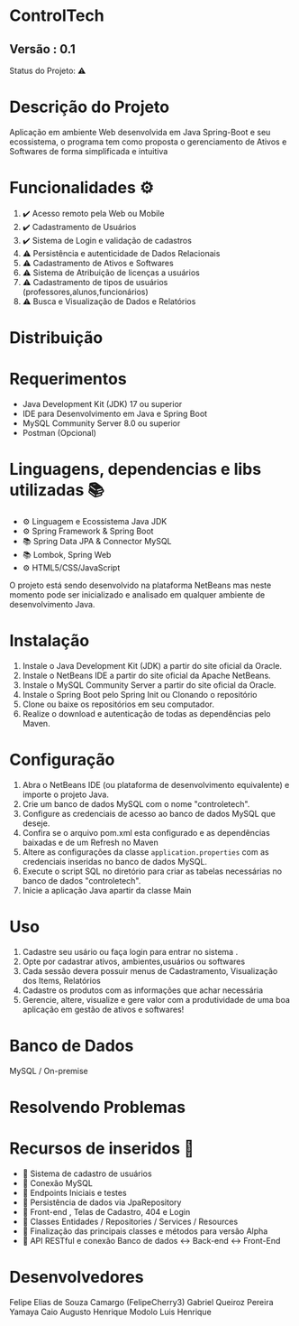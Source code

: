 <h1> ControlTech </h1>
<p Aplicação Web para gerenciamento de Ativos e Softwares>

<h2> Versão : 0.1 </h2>

Status do Projeto: ⚠️

<h1>Descrição do Projeto</h1>
<p> Aplicação em ambiente Web desenvolvida em Java Spring-Boot e seu ecossistema, o programa tem como proposta
    o gerenciamento de Ativos e Softwares de forma simplificada e intuitiva </p>

<h1>Funcionalidades ⚙️ </h1>
<ol>
  <li> ✔️ Acesso remoto pela Web ou Mobile</li>
  <li> ✔️ Cadastramento de Usuários</li>
  <li> ✔️ Sistema de Login e validação de cadastros</li>
  <li> ⚠️ Persistência e autenticidade de Dados Relacionais </li>
  <li> ⚠️ Cadastramento de Ativos e Softwares </li>
  <li> ⚠️ Sistema de Atribuição de licenças a usuários</li>
  <li> ⚠️ Cadastramento de tipos de usuários (professores,alunos,funcionários) </li>
  <li> ⚠️ Busca e Visualização de Dados e Relatórios</li>

</ol>

<h1>Distribuição</h1>

<h1>Requerimentos</h1>
<ul>
  <li>Java Development Kit (JDK) 17 ou superior</li>
  <li>IDE para Desenvolvimento em Java e Spring Boot</li>
  <li>MySQL Community Server 8.0 ou superior</li>
  <li>Postman (Opcional)</li>
</ul>

<h1>Linguagens, dependencias e libs utilizadas 📚 </h1>
<ul>  
  <li> ⚙️ Linguagem e Ecossistema Java JDK</li>
  <li> ⚙️ Spring Framework & Spring Boot </li>
  <li> 📚 Spring Data JPA & Connector MySQL </li>
  <li> 📚 Lombok, Spring Web </li>
  <li> ⚙️ HTML5/CSS/JavaScript</li>
  </ul>
  

<p>O projeto está sendo desenvolvido na plataforma NetBeans mas neste momento pode ser inicializado e analisado em qualquer ambiente de desenvolvimento Java.</p>

<h1>Instalação</h1>
<ol>
  <li>Instale o Java Development Kit (JDK) a partir do site oficial da Oracle.</li>
  <li>Instale o NetBeans IDE a partir do site oficial da Apache NetBeans.</li>
  <li>Instale o MySQL Community Server a partir do site oficial da Oracle.</li>
  <li>Instale o Spring Boot pelo Spring Init ou Clonando o repositório</li>
  <li>Clone ou baixe os repositórios em seu computador.</li>
  <li>Realize o download e autenticação de todas as dependências pelo Maven.</li>

</ol>

<h1>Configuração</h1>
<ol>
  <li>Abra o NetBeans IDE (ou plataforma de desenvolvimento equivalente) e importe o projeto Java.</li>
  <li>Crie um banco de dados MySQL com o nome "controletech".</li>
  <li>Configure as credenciais de acesso ao banco de dados MySQL que deseje.</li>
  <li>Confira se o arquivo pom.xml esta configurado e as dependências baixadas e de um Refresh no Maven </li>
  <li>Altere as configurações da classe <code>application.properties</code> com as credenciais inseridas no banco de dados MySQL.</li>
  <li>Execute o script SQL no diretório  para criar as tabelas necessárias no banco de dados "controletech".</li>
  <li>Inicie a aplicação Java apartir da classe Main </li>
  </ol>
<h1>Uso</h1>
  <ol>
    <li>Cadastre seu usário ou faça login para entrar no sistema .</li>
    <li>Opte por cadastrar ativos, ambientes,usuários ou softwares</li>
    <li>Cada sessão devera possuir menus de Cadastramento, Visualização dos Items, Relatórios</li>
    <li>Cadastre os  produtos com as informações que achar necessária</li>
    <li>Gerencie, altere, visualize e gere valor com a produtividade de uma boa aplicação em gestão de ativos e softwares!</li>
  </ol>

  <h1> Banco de Dados </h1>
  <p> MySQL / On-premise</p>

  
  <h1> Resolvendo Problemas </h1>
  
  <h1> Recursos de inseridos 🧰 </h1>
  <ul>
    <li>📝 Sistema de cadastro de usuários </li>
    <li>📝 Conexão MySQL  </li>
    <li>📝 Endpoints Iniciais e testes  </li>
    <li>📝 Persistência de dados via JpaRepository </li>
    <li>📝 Front-end , Telas de Cadastro, 404 e Login</li>
    <li>📝 Classes Entidades / Repositories / Services / Resources</li>
    <li>📝 Finalização das principais classes e métodos para versão Alpha  </li>
    <li>📝 API RESTful e conexão Banco de dados <-> Back-end <->  Front-End  </li>
  </ul>
  
  <h1> Desenvolvedores </h1>
  Felipe Elias de Souza Camargo (FelipeCherry3)
  Gabriel Queiroz Pereira Yamaya
  Caio Augusto 
  Henrique Modolo
  Luis Henrique  
